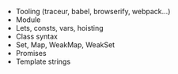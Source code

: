 - Tooling (traceur, babel, browserify, webpack…)
- Module
- Lets, consts, vars, hoisting
- Class syntax
- Set, Map, WeakMap, WeakSet
- Promises
- Template strings



